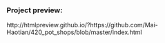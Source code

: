 <h3>Project preview:</h3>
http://htmlpreview.github.io/?https://github.com/Mai-Haotian/420_pot_shops/blob/master/index.html

